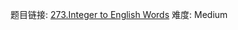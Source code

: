 题目链接: [273.Integer to English Words][1]
难度: Medium

[1]: https://leetcode.com/problems/integer-to-english-words/